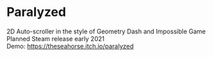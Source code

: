 # Paralyzed

2D Auto-scroller in the style of Geometry Dash and Impossible Game  
Planned Steam release early 2021  
Demo: https://theseahorse.itch.io/paralyzed
